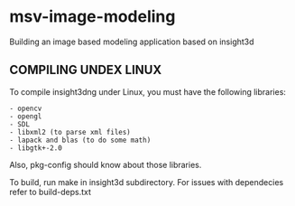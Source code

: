 # msv-image-modeling
Building an image based modeling application based on insight3d

COMPILING UNDEX LINUX
---------------------

To compile insight3dng under Linux, you must have the following libraries: 

	- opencv
	- opengl
	- SDL
	- libxml2 (to parse xml files)
	- lapack and blas (to do some math)
	- libgtk+-2.0

Also, pkg-config should know about those libraries. 

To build, run make in insight3d subdirectory.
For issues with dependecies refer to build-deps.txt
